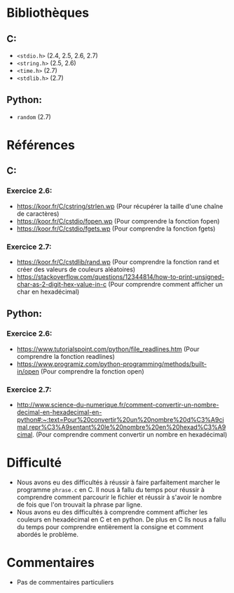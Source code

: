 # Bibliothèques
## C:
* `<stdio.h>` (2.4, 2.5, 2.6, 2.7)
* `<string.h>` (2.5, 2.6)
* `<time.h>` (2.7)
* `<stdlib.h>` (2.7)
## Python:
* `random` (2.7)


# Références
## C:
###  Exercice 2.6:
* https://koor.fr/C/cstring/strlen.wp (Pour récupérer la taille d'une chaîne de caractères)
* https://koor.fr/C/cstdio/fopen.wp (Pour comprendre la fonction fopen)
* https://koor.fr/C/cstdio/fgets.wp (Pour comprendre la fonction fgets)

### Exercice 2.7:
* https://koor.fr/C/cstdlib/rand.wp (Pour comprendre la fonction rand et créer des valeurs de couleurs aléatoires)
 * https://stackoverflow.com/questions/12344814/how-to-print-unsigned-char-as-2-digit-hex-value-in-c (Pour comprendre comment afficher un char en hexadécimal)

## Python:
### Exercice 2.6:
* https://www.tutorialspoint.com/python/file_readlines.htm (Pour comprendre la fonction readlines)
* https://www.programiz.com/python-programming/methods/built-in/open (Pour comprendre la fonction open)

### Exercice 2.7:
* http://www.science-du-numerique.fr/comment-convertir-un-nombre-decimal-en-hexadecimal-en-python#:~:text=Pour%20convertir%20un%20nombre%20d%C3%A9cimal,repr%C3%A9sentant%20le%20nombre%20en%20hexad%C3%A9cimal. (Pour comprendre comment convertir un nombre en hexadécimal)


# Difficulté
* Nous avons eu des difficultés à réussir à faire parfaitement marcher le programme `phrase.c` en C. Il nous à fallu du temps pour réussir à comprendre comment parcourir le fichier et réussir à s'avoir le nombre de fois que l'on trouvait la phrase par ligne.
* Nous avons eu des difficultés à comprendre comment afficher les couleurs en hexadécimal en C et en python. De plus en C Ils nous a fallu du temps pour comprendre entièrement la consigne et comment abordés le problème.

# Commentaires
* Pas de commentaires particuliers

